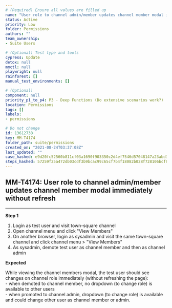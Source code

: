 ```yaml
---
# (Required) Ensure all values are filled up
name: "User role to channel admin/member updates channel member modal immediately without refresh"
status: Active
priority: Low
folder: Permissions
authors: ""
team_ownership: 
- Suite Users

# (Optional) Test type and tools
cypress: Update
detox: null
mmctl: null
playwright: null
rainforest: []
manual_test_environments: []

# (Optional)
component: null
priority_p1_to_p4: P3 - Deep Functions (Do extensive scenarios work?)
location: Permissions
tags: []
labels: 
- permissions

# Do not change
id: 13612738
key: MM-T4174
folder_path: suite/permissions
created_on: "2021-08-24T03:37:08Z"
last_updated: ""
case_hashed: e9d20fc52560b811cf03a1690f903350c2d4ef7546d57048147a23abd3fc8e00cac5e57446eacd52f3786ecbaf9354a9
steps_hashed: 57259f25a472db03cdf3b9bcac99c65cf7b4f18082b028f728106bcf83f34138944c97f2cdc930f30535fe5e1de0eb85
---
```


## MM-T4174: User role to channel admin/member updates channel member modal immediately without refresh

---

**Step 1**

1. Login as test user and visit town-square channel
2. Open channel menu and click "View Members"
3. On another browser, login as sysadmin and visit the same town-square channel and click channel menu > "View Members"
4. As sysadmin, demote test user as channel member and then as channel admin

**Expected**

While viewing the channel members modal, the test user should see changes on channel role immediately (without refreshing the page):\
\- when demoted to channel member, no dropdown (to change role) is available to other users\
\- when promoted to channel admin, dropdown (to change role) is available and could change other user as channel member or admin.
